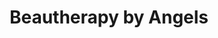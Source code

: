 ---
title: "Beautherapy by Angels"
url: /castello-de-la-plana/beautherapy-by-angels/
shop: peluquería
---
